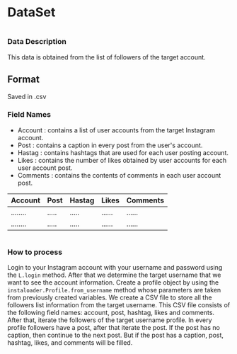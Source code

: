# DataSet <h1>

### Data Description
This data is obtained from the list of followers of the target account.

## Format
Saved in .csv 

### Field Names
* Account :
contains a list of user accounts from the target Instagram account.
* Post : 
contains a caption in every post from the user's account.
* Hastag : 
contains hashtags that are used for each user posting account.
* Likes :
contains the number of likes obtained by user accounts for each user account post.
* Comments :
contains the contents of comments in each user account post.

| Account | Post | Hastag | Likes | Comments |
| -------- | ---- | ------ | ----- | ------- |
| ........ | ..... | ..... | ...... | ...... |
| ........ | ..... | ..... | ...... | ...... |
<h1> 
  
### How to process 
Login to your Instagram account with your username and password using the ```L.login``` method. After that we determine the target username that we want to see the account information. Create a profile object by using the ```instaloader.Profile.from_username``` method whose parameters are taken from previously created variables. We create a CSV file to store all the followers list information from the target username. This CSV file consists of the following field names: account, post, hashtag, likes and comments. After that, iterate the followers of the target username profile. In every profile followers have a post, after that iterate the post. If the post has no caption, then continue to the next post. But if the post has a caption, post, hashtag, likes, and comments will be filled.

